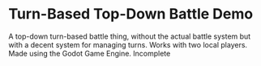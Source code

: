 # Turn-Based Top-Down Battle Demo
A top-down turn-based battle thing, without the actual battle system but with a decent system for managing turns. Works with two local players. Made using the Godot Game Engine. Incomplete
